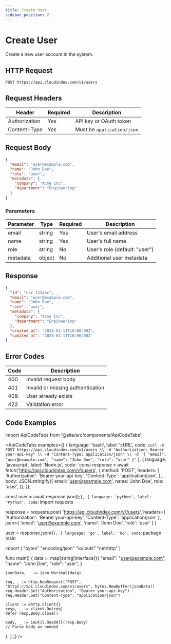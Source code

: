 ```yaml
---
title: Create User
sidebar_position: 2
---
```


# Create User

Create a new user account in the system.

## HTTP Request

```http
POST https://api.cloudindex.com/v1/users
```

## Request Headers

| Header | Required | Description |
|--------|----------|-------------|
| Authorization | Yes | API key or OAuth token |
| Content-Type | Yes | Must be `application/json` |

## Request Body

```json
{
  "email": "user@example.com",
  "name": "John Doe",
  "role": "user",
  "metadata": {
    "company": "Acme Inc",
    "department": "Engineering"
  }
}
```

### Parameters

| Parameter | Type | Required | Description |
|-----------|------|----------|-------------|
| email | string | Yes | User's email address |
| name | string | Yes | User's full name |
| role | string | No | User's role (default: "user") |
| metadata | object | No | Additional user metadata |

## Response

```json
{
  "id": "usr_123abc",
  "email": "user@example.com",
  "name": "John Doe",
  "role": "user",
  "metadata": {
    "company": "Acme Inc",
    "department": "Engineering"
  },
  "created_at": "2024-01-11T10:00:00Z",
  "updated_at": "2024-01-11T10:00:00Z"
}
```

## Error Codes

| Code | Description |
|------|-------------|
| 400 | Invalid request body |
| 401 | Invalid or missing authentication |
| 409 | User already exists |
| 422 | Validation error |

## Code Examples

import ApiCodeTabs from '@site/src/components/ApiCodeTabs';

<ApiCodeTabs
  examples={[
    {
      language: 'bash',
      label: 'cURL',
      code: `curl -X POST https://api.cloudindex.com/v1/users \\
  -H "Authorization: Bearer your-api-key" \\
  -H "Content-Type: application/json" \\
  -d '{
    "email": "user@example.com",
    "name": "John Doe",
    "role": "user"
  }'`
    },
    {
      language: 'javascript',
      label: 'Node.js',
      code: `const response = await fetch('https://api.cloudindex.com/v1/users', {
  method: 'POST',
  headers: {
    'Authorization': 'Bearer your-api-key',
    'Content-Type': 'application/json',
  },
  body: JSON.stringify({
    email: 'user@example.com',
    name: 'John Doe',
    role: 'user',
  }),
});

const user = await response.json();`
    },
    {
      language: 'python',
      label: 'Python',
      code: `import requests

response = requests.post(
    'https://api.cloudindex.com/v1/users',
    headers={
        'Authorization': 'Bearer your-api-key',
        'Content-Type': 'application/json'
    },
    json={
        'email': 'user@example.com',
        'name': 'John Doe',
        'role': 'user'
    }
)

user = response.json()`
    },
    {
      language: 'go',
      label: 'Go',
      code: `package main

import (
    "bytes"
    "encoding/json"
    "io/ioutil"
    "net/http"
)

func main() {
    data := map[string]interface{}{
        "email": "user@example.com",
        "name":  "John Doe",
        "role":  "user",
    }
    
    jsonData, _ := json.Marshal(data)
    
    req, _ := http.NewRequest("POST", "https://api.cloudindex.com/v1/users", bytes.NewBuffer(jsonData))
    req.Header.Set("Authorization", "Bearer your-api-key")
    req.Header.Set("Content-Type", "application/json")
    
    client := &http.Client{}
    resp, _ := client.Do(req)
    defer resp.Body.Close()
    
    body, _ := ioutil.ReadAll(resp.Body)
    // Parse body as needed
}`
    }
  ]}
/>
